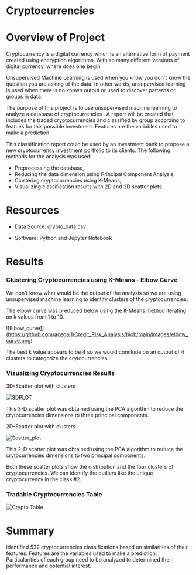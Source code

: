 # Cryptocurrencies

# Overview of Project

Cryptocurrency is a digital currency which is an alternative form of payment created using encryption algorithms. With so many different versions of digital currency, where does one begin.

Unsupervised Machine Learning is used when you know you don't know the question you are asking of the data. In other words, unsupervised learning is used when there is no known output or used to discover patterns or groups in data.

The purpose of this project is to use unsupervised machine learning to analyze a database of cryptocurrencies . A report will be created that includes the traded cryptocurrencies and classified by group according to featues for this possible investment. Features are the variables used to make a prediction.

 
This classification report could be used by an investment bank to propose a new cryptocurrency investment portfolio to its clients.
The following methods for the analysis was used:

- Preprocessing the database,
- Reducing the data dimension using Principal Component Analysis,
- Clustering cryptocurrencies using K-Means,
- Visualizing classification results with 2D and 3D scatter plots.

# Resources

- Data Source: crypto_data.csv

- Software: Python and Jupyter Notebook

# Results

### Clustering Cryptocurrencies using K-Means - Elbow Curve

We don't know what would be the output of the analysis so we are using unsupervised machine learning to identify clusters of the cryptocurrencies.

The elbow curve was preduced below using the K-Means method iterating on k values from 1 to 10.

![Elbow_curve]](https://github.com/acegal1/Credit_Risk_Analysis/blob/main/images/elbow_curve.png)


The best k value appears to be 4 so we would conclude on an output of 4 clusters to categorize the crytocurrencies.

### Visualizing Cryptocurrencies Results

3D-Scatter plot with clusters

![3DPLOT](https://github.com/acegal1/Credit_Risk_Analysis/blob/main/images3D-Scatter_plot.png)

This 3-D scatter plot was obtained using the PCA algorithm to reduce the crytocurrencies dimensions to three principal components.

2D-Scatter plot with clusters

![Scatter_plot](https://github.com/acegal1/Credit_Risk_Analysis/blob/main/images/2D-Scatter_plot.png)

This 2-D scatter plot was obtained using the PCA algorithm to reduce the crytocurrencies dimensions to two principal components.

Both these scatter plots show the distribution and the four clusters of cryptocurrencies.
We can identify the outliers like the unique cryptocurrency in the class #2.

### Tradable Cryptocurrencies Table

![Crypto Table](https://github.com/acegal1/Credit_Risk_Analysis/blob/main/images/Trabable_Crypto.png)


# Summary
Identified 532 cryptocurrencies classifications based on similarities of their features. Features are the variables used to make a prediction. Particularities of each group need to be analyzed to determined their performance and potential interest. 

